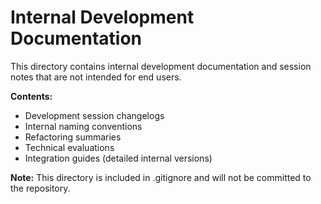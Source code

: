 # Internal Development Documentation

This directory contains internal development documentation and session notes that are not intended for end users.

**Contents:**
- Development session changelogs
- Internal naming conventions
- Refactoring summaries
- Technical evaluations
- Integration guides (detailed internal versions)

**Note:** This directory is included in .gitignore and will not be committed to the repository.
